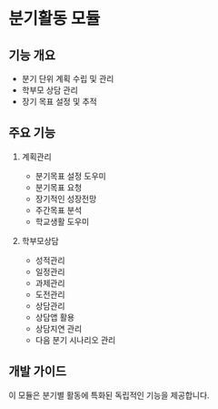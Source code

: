 # 분기활동 모듈

## 기능 개요
- 분기 단위 계획 수립 및 관리
- 학부모 상담 관리
- 장기 목표 설정 및 추적

## 주요 기능
1. 계획관리
   - 분기목표 설정 도우미
   - 분기목표 요청
   - 장기적인 성장전망
   - 주간목표 분석
   - 학교생활 도우미

2. 학부모상담
   - 성적관리
   - 일정관리
   - 과제관리
   - 도전관리
   - 상담관리
   - 상담앱 활용
   - 상담지연 관리
   - 다음 분기 시나리오 관리

## 개발 가이드
이 모듈은 분기별 활동에 특화된 독립적인 기능을 제공합니다.